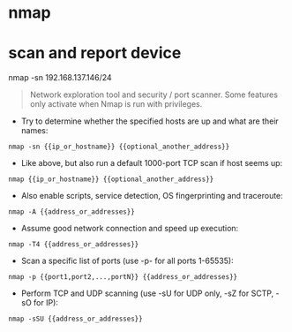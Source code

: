 # nmap

# scan and report device
nmap -sn 192.168.137.146/24


> Network exploration tool and security / port scanner.
> Some features only activate when Nmap is run with privileges.

- Try to determine whether the specified hosts are up and what are their names:

`nmap -sn {{ip_or_hostname}} {{optional_another_address}}`

- Like above, but also run a default 1000-port TCP scan if host seems up:

`nmap {{ip_or_hostname}} {{optional_another_address}}`

- Also enable scripts, service detection, OS fingerprinting and traceroute:

`nmap -A {{address_or_addresses}}`

- Assume good network connection and speed up execution:

`nmap -T4 {{address_or_addresses}}`

- Scan a specific list of ports (use -p- for all ports 1-65535):

`nmap -p {{port1,port2,...,portN}} {{address_or_addresses}}`

- Perform TCP and UDP scanning (use -sU for UDP only, -sZ for SCTP, -sO for IP):

`nmap -sSU {{address_or_addresses}}`
